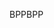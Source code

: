 <span data-ttu-id="09b01-101">BPP</span><span class="sxs-lookup"><span data-stu-id="09b01-101">BPP</span></span>